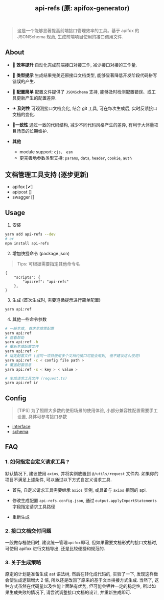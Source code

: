 <h2 style='text-align:center'>api-refs (原: apifox-generator)</h2>

<br />

> 这是一个能够显著提高前端接口管理效率的工具。基于 apifox 的 JSONSchema 规范, 生成前端项目使用的接口调用文件.

## About

-   🚀 **效率提升** 自动化完成前端接口对接工作, 减少接口对接的工作量.
-   🍼 **类型提示** 生成结果完美还原接口文档类型, 能够显著降低开发阶段代码拼写错误的产生.
-   📖 **配置简单** 配置文件提供了 `JSONSchema` 支持, 能够及时检测配置错误、或工具更新产生的配置差异.
-   ✈ **及时性** 可观测接口文档变化, 结合 git 工具, 可在每次生成后, 实时反馈接口文档的变化.
-   📌**一致性** 通过一致的代码结构, 减少不同代码风格产生的差异, 有利于大体量项目场景的长期维护.
-   **其他**

    -   module support: `cjs`、 `esm`
    -   更完善地参数类型支持: `params`, `data`, `header`, `cookie`, `auth`

## 文档管理工具支持 (逐步更新)

-   apifox [✔]
-   apipost []
-   swagger []

## Usage

1. 安装

```bash
yarn add api-refs --dev
# or
npm install api-refs
```

2. 增加快捷命令 (package.json)

> Tips: 可根据需要指定其他命令名

```
{
    "scripts": {
        "api:ref": "api-refs"
    },
}
```

3. 生成 (首次生成时, 需要遵循提示进行简单配置)

```bash
yarn api:ref
```

4. 其他一些命令参数

```bash
# 一般生成, 首次生成需配置
yarn api:ref
# 查看帮助
yarn api:ref -h
# 重新生成配置文件
yarn api:ref -r
# 指定配置文件 (当同一项目使用多个文档内接口可能会用到, 但不建议这么使用)
yarn api:ref -c < config file path >
# 覆盖配置信息
yarn api:ref -s < key > < value >

# 生成请求工具文件 (request.ts)
yarn api:ref ir
```

## Config

> [TIPS] 为了照顾大多数的使用场景的使用体验, 小部分兼容性配置需要手工设置, 具体可参考接口参数

-   [interface](./src/intf/IConfig.ts)
-   [schema](./api-refs.config.json)

## FAQ

### 1. 如何指定自定义请求工具 ?

默认情况下, 建议使用 `axios`, 并将实例放置到 `@/utils/request` 文件内. 如果你的项目不满足上述条件, 可以通过以下方式自定义请求工具.

-   首先, 自定义请求工具需要继承 `axios` 实例, 或具备与 `axios` 相同的 api.

-   修改生成配置 `api-refs.config.json`, 通过 `output.applyImportStatements` 字段指定请求工具路径

-   重新生成

### 2. 接口文档交付问题

一般做存档使用时, 建议统一管理`apifox`即可, 但如果需要文档形式的接口文档时, 可使用 apifox 进行文档导出, 还是比较便捷和规范的.

### 3. 关于生成策略

原定的计划是准备生成 ast 语法树, 然后在转化成代码的, 实验了一下, 发现这样做会使生成逻辑增大 2 倍, 所以还是改回了原来的基于文本拼接方式生成. 当然了, 这种方式虽然在代码量以及性能上面略有优势, 但可能会牺牲一定的稳定性, 所以如果生成失败的情况下, 请尝试调整接口文档的设计, 并重新生成即可.

